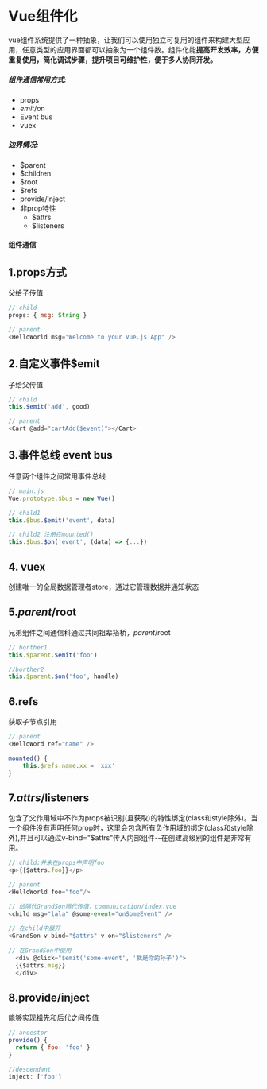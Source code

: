 # Vue组件化

vue组件系统提供了一种抽象，让我们可以使用独立可复用的组件来构建大型应用，任意类型的应用界面都可以抽象为一个组件数。组件化能**提高开发效率，方便重复使用，简化调试步骤，提升项目可维护性，便于多人协同开发。**

##### 组件通信常用方式:

- props
- $emit/$on
- Event bus
- vuex

##### 边界情况:

- $parent
- $children
- $root
- $refs
- provide/inject
- 非prop特性
  - $attrs
  - $listeners



#### 组件通信

## 1.props方式

父给子传值

```javascript
// child
props: { msg: String }

// parent
<HelloWorld msg="Welcome to your Vue.js App" />
```

## 2.自定义事件$emit

子给父传值

```javascript
// child
this.$emit('add', good)

// parent
<Cart @add="cartAdd($event)"></Cart>
```

## 3.事件总线 event bus

任意两个组件之间常用事件总线

```javascript
// main.js
Vue.prototype.$bus = new Vue()

// child1
this.$bus.$emit('event', data)

// child2 注册在mounted()
this.$bus.$on('event', (data) => {...})
```

## 4. vuex

创建唯一的全局数据管理者store，通过它管理数据并通知状态

## 5.$parent/$root

兄弟组件之间通信科通过共同祖辈搭桥，$parent/$root

```javascript
// borther1
this.$parent.$emit('foo')

//borther2
this.$parent.$on('foo', handle)
```

## 6.refs

获取子节点引用

```javascript
// parent
<HelloWord ref="name" />

mounted() {
	this.$refs.name.xx = 'xxx'
}
```

## 7.$attrs/$listeners

包含了父作用域中不作为props被识别(且获取)的特性绑定(class和style除外)。当一个组件没有声明任何prop时，这里会包含所有负作用域的绑定(class和style除外),并且可以通过v-bind="$attrs"传入内部组件--在创建高级别的组件是非常有用。

```javascript
// child:并未在props中声明foo 
<p>{{$attrs.foo}}</p>

// parent
<HelloWorld foo="foo"/>
```

```javascript
// 给隔代GrandSon隔代传值，communication/index.vue
<child msg="lala" @some-event="onSomeEvent" />
  
// 在child中展开
<GrandSon v-bind="$attrs" v-on="$listeners" />
  
// 在GrandSon中使用
  <div @click="$emit('some-event', '我是你的孙子')">
  {{$attrs.msg}}
  </div>
```

## 8.provide/inject

能够实现祖先和后代之间传值

```javascript
// ancestor
provide() {
  return { foo: 'foo' }
}

//descendant
inject: ['foo']
```

